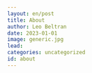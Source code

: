 ```yaml
---
layout: en/post
title: About
author: Leo Beltran
date: 2023-01-01
image: generic.jpg
lead:
categories: uncategorized
id: about
---
```

